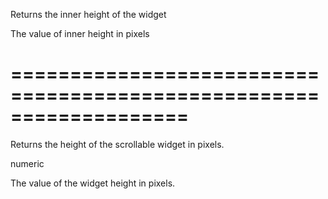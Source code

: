 <!--**
/*-------------------------------------------
    Auto-generated file. Do not modify.
-------------------------------------------

**-->
<!--d-->
Returns the inner height of the widget
<!--/d-->
<!--rd-->The value of inner height in pixels<!--/rd-->
===================================================================
===================================================================

<!--shortDescription-->
Returns the height of the scrollable widget in pixels.
<!--/shortDescription-->

<!--returnType-->numeric<!--/returnType-->
<!--returnDescription-->
The value of the widget height in pixels.
<!--/returnDescription-->

<!--fullDescription-->

<!--/fullDescription-->